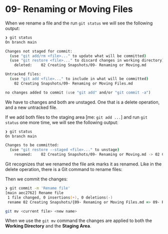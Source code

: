 # 09- Renaming or Moving Files

When we rename a file and the run `git status` we will see the following output:

```zsh
❯ git status
On branch main

Changes not staged for commit:
  (use "git add/rm <file>..." to update what will be committed)
  (use "git restore <file>..." to discard changes in working directory)
	deleted:    02 Creating Snapshots/09- Renaming or Moving.md

Untracked files:
  (use "git add <file>..." to include in what will be committed)
	02 Creating Snapshots/09- Renaming or Moving Files.md

no changes added to commit (use "git add" and/or "git commit -a")
```

We have to changes and both are unstaged. One that is a delete operation, and a new untracked file.

If we add both files to the staging area [me: `git add ...`] and run `git status` one more time, we will see the following output:

```zsh
❯ git status
On branch main

Changes to be committed:
  (use "git restore --staged <file>..." to unstage)
	renamed:    02 Creating Snapshots/09- Renaming or Moving.md -> 02 Creating Snapshots/09- Renaming or Moving Files.md
```

Git recognizes that we renamed the file ank marks it as renamed. Like in the delete operation, there is a Git command to rename files:

Then we commit the changes:

```zsh
❯ git commit -m 'Rename file'
[main aec2762] Rename file
 1 file changed, 0 insertions(+), 0 deletions(-)
 rename 02 Creating Snapshots/{09- Renaming or Moving Files.md => 09- Renaming or Moving.md} (100%)
```

```zsh
git mv <current file> <new name>
```

When we use the `git mv` command the changes are applied to both the **Working Directory** and the **Staging Area**.
